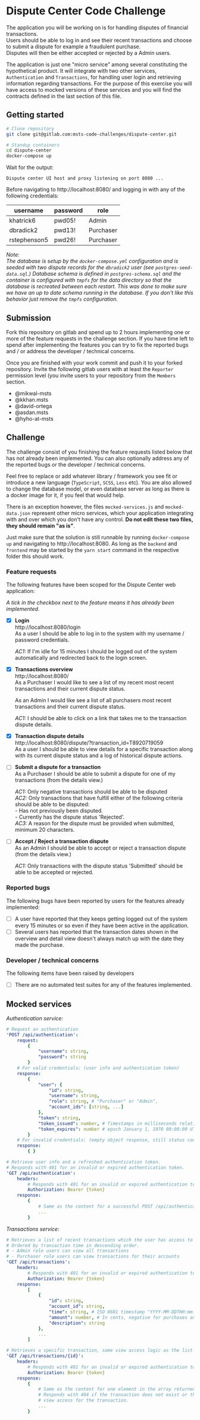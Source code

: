 # Dispute Center Code Challenge

The application you will be working on is for handling disputes of financial transactions.  
Users should be able to log in and see their recent transactions and choose to submit a dispute for example a fraudulent purchase.  
Disputes will then be either accepted or rejected by a Admin users.

The application is just one "micro service" among several constituting the hypothetical product. 
It will integrate with two other services, `Authentication` and `Transactions`, for handling user login and retrieving information regarding transactions. For the purpose of this exercise you will have access to mocked versions of these services and you will find the contracts defined in the last section of this file.


## Getting started 

```sh
# Clone repository
git clone git@gitlab.com:msts-code-challenges/dispute-center.git

# Standup containers
cd dispute-center
docker-compose up
```

Wait for the output:

```
Dispute center UI host and proxy listening on port 8080 ...
```

Before navigating to http://localhost:8080/ and logging in with any of the following
credentials:

| username     | password | role      |
| ------------ | -------- | --------- |
| khatrick6    | pwd05!   | Admin     |
| dbradick2    | pwd13!   | Purchaser |
| rstephenson5 | pwd26!   | Purchaser |


_Note:  
The database is setup by the `docker-compose.yml` configuration and is seeded with two dispute records for the `dbradick2` user (see `postgres-seed-data.sql`.) Database schema is defined in `postgres-schema.sql` and the container is configured with `tmpfs` for the data directory so that the database is recreated between each restart. This was done to make sure we have an up to date schema running in the database. If you don't like this behavior just remove the `tmpfs` configuration._

## Submission

Fork this repository on gitlab and spend up to 2 hours implementing one or more of the feature requests in the challenge section. 
If you have time left to spend after implementing the features you can try to fix the reported bugs and / or address the developer / technical concerns. 

Once you are finished with your work commit and push it to your forked repository. Invite the following gitlab users with at least the `Reporter` permission level (you invite users to your repository from the `Members` section. 
  
- @mikwal-msts
- @kkhan.msts
- @david-ortega
- @asdan.msts
- @hyho-at-msts

## Challenge

The challenge consist of you finishing the feature requests listed below that has not already been implemented.
You can also optionally address any of the reported bugs or the developer / technical concerns.  
  
Feel free to replace or add whatever library / framework  you see fit or introduce a new language (`TypeScript`, `SCSS`, `Less` etc). You are also allowed to change the database model, or even database server as long as there is a docker image for it, if you feel that would help.  

There is an exception however, the files `mocked-services.js` and `mocked-data.json` represent other micro services, which your application integrating with and over which you don't have any control. **Do not edit these two files, they should remain "as is"**.  

Just make sure that the solution is still runnable by running `docker-compose up` and navigating to http://localhost:8080. As long as the `backend` and `frontend` may be started by the `yarn start` command in the respective folder this should work.  

### Feature requests 

The following features have been scoped for the Dispute Center web application:

_A tick in the checkbox next to the feature means it has already been implemented._

- [x] **Login**  
    http://localhost:8080/login  
    As a user I should be able to log in to the system with my username / password credentials.  
      
    _AC1:_ If I'm idle for 15 minutes I should be logged out of the system automatically and redirected back to the login screen.

- [x] **Transactions overview**  
    http://localhost:8080/  
    As a Purchaser I would like to see a list of my recent most recent transactions and their current dispute status.  
       
    As an Admin I would like see a list of all purchasers most recent transactions and their current dispute status.  
      
    _AC1:_ I should be able to click on a link that takes me to the transaction dispute details.
      
- [x] **Transaction dispute details**  
    http://localhost:8080/dispute/?transaction_id=T8920719059    
    As a user I should be able to view details for a specific transaction along with its current dispute status and a log of historical dispute actions.
      
- [ ] **Submit a dispute for a transaction**  
    As a Purchaser I should be able to submit a dispute for one of my transactions (from the details view.)   
      
    _AC1:_ Only negative transactions should be able to be disputed  
    _AC2:_ Only transactions that have fulfill either of the following criteria should be able to be disputed:  
    _-_ Has not previously been disputed.  
    _-_ Currently has the dispute status 'Rejected'.  
    _AC3:_ A reason for the dispute must be provided when submitted, minimum 20 characters.

- [ ] **Accept / Reject a transaction dispute**  
    As an Admin I should be able to accept or reject a transaction dispute (from the details view.)   
      
    _AC1:_ Only transactions with the dispute status 'Submitted' should be able to be accepted or rejected.
      

### Reported bugs

The following bugs have been reported by users for the features already implemented:

- [ ] A user have reported that they keeps getting logged out of the system every 15 minutes or so even if they have been active in the application.  
- [ ] Several users has reported that the transaction dates shown in the overview and detail view doesn't always match up with the date they made the purchase.

### Developer / technical concerns

The following items have been raised by developers

- [ ] There are no automated test suites for any of the features implemented.

## Mocked services

*Authentication service:*

```yaml
# Request an authentication 
'POST /api/authentication':  
    request: 
        {
            "username": string,
            "password": string
        }
    # For valid credentials: (user info and authentication token)
    response: 
        {
            "user": {
                "id": string,
                "username": string,
                "role": string, # "Purchaser" or "Admin",
                "account_ids": [string, ...]
            },
            "token": string,
            "token_issued": number, # Timestamps in milliseconds relative to  
            "token_expires": number # epoch January 1, 1970 00:00:00 UTC.
        }
    # For invalid credentials: (empty object response, still status code 200)
    response: 
        { }

# Retrieve user info and a refreshed authentication token.
# Responds with 401 for an invalid or expired authentication token.
'GET /api/authentication':
    headers: 
        # Responds with 401 for an invalid or expired authentication token.
        Authorization: Bearer {token}  
    response: 
        {
            # Same as the content for a successful POST /api/authentication
            ...
        }
```

*Transactions service:*

```yaml
# Retrieves a list of recent transactions which the user has access to view (depends on role.)
# Ordered by transaction time in descending order.
# - Admin role users can view all transactions
# - Purchaser role users can view transactions for their accounts
'GET /api/transactions':
    headers: 
        # Responds with 401 for an invalid or expired authentication token.
        Authorization: Bearer {token}  
    response: 
        [
            {
                "id": string,
                "account_id": string,
                "time": string, # ISO 8601 timestamp "YYYY-MM-DDTHH:mm:ssZ",
                "amount": number, # In cents, negative for purchases and positive for credits / payments.
                "description": string
            },
            ...
        ]

# Retrieves a specific transaction, same view access logic as the list endpoint.
'GET /api/transactions/{id}':
    headers: 
        # Responds with 401 for an invalid or expired authentication token.
        Authorization: Bearer {token}  
    response: 
        {
            # Same as the content for one element in the array returned by the list endpoint.
            # Responds with 404 if the transaction does not exist or the user don't have 
            # view access for the transaction.
            ...
        }
```

